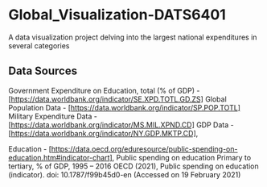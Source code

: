 # Global_Visualization-DATS6401
 A data visualization project delving into the largest national expenditures in several categories

## Data Sources

Government Expenditure on Education, total (% of GDP) - [https://data.worldbank.org/indicator/SE.XPD.TOTL.GD.ZS]
Global Population Data - [https://data.worldbank.org/indicator/SP.POP.TOTL]
Military Expenditure Data - [https://data.worldbank.org/indicator/MS.MIL.XPND.CD]
GDP Data - [https://data.worldbank.org/indicator/NY.GDP.MKTP.CD],


Education - [https://data.oecd.org/eduresource/public-spending-on-education.htm#indicator-chart], Public spending on education Primary to tertiary, % of GDP, 1995 – 2016
OECD (2021), Public spending on education (indicator). doi: 10.1787/f99b45d0-en (Accessed on 19 February 2021)
